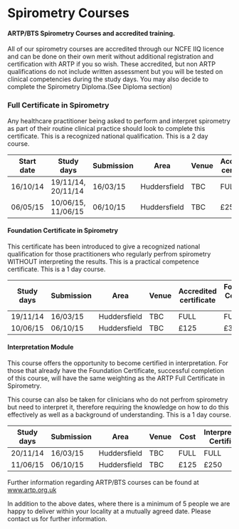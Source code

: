 # Spirometry Courses

#### ARTP/BTS Spirometry Courses and accredited training.

All of our spirometry courses are accredited through our NCFE IIQ licence and can be done on their own merit without additional registration and certification with ARTP if you so wish. These accredited, but non ARTP qualifications do not include written assessment but you will be tested on clinical competencies during the study days. You may also decide to complete the Spirometry Diploma.(See Diploma section)



### Full Certificate in Spirometry

Any healthcare practitioner being asked to perform and interpret spirometry as part of their routine clinical practice should look to complete this certificate. This is a recognized national qualification. This is a 2 day course. 


| Start date | Study days         | Submission | Area          | Venue |Accredited certificate | ARTP  | ARTP + Diploma|                   
| -----------|--------------------|------------|---------------|-------|-----------------------|--------|--------------- |
| 16/10/14   | 19/11/14, 20/11/14 | 16/03/15   | Huddersfield  | TBC   | FULL                  |FULL    | FULL           |
| 06/05/15   | 10/06/15, 11/06/15 | 06/10/15   | Huddersfield  | TBC   | £250                  |£550    | £675           |

#### Foundation Certificate in Spirometry

This certificate has been introduced to give a recognized national qualification for those practitioners who regularly perfrom spirometry WITHOUT interpreting the results. This is a practical competence certificate. This is a 1 day course.


| Study days        | Submission | Area          | Venue | Accredited certificate| Foundation Certificate ARTP     |
|-------------------|------------|---------------|-------|-----------------------|---------------------------------|
| 19/11/14          | 16/03/15   | Huddersfield  | TBC   | FULL                  |FULL                             |
| 10/06/15          | 06/10/15   | Huddersfield  | TBC   | £125                  |£350                             | 


#### Interpretation Module

This course offers the opportunity to become certified in interpretation. For those that already have the Foundation Certificate, successful completion of this course, will have the same weighting as the ARTP Full Certificate in Spirometry.

This course can also be taken for clinicians who do not perfrom spirometry but need to interpret it, therefore requiring the knowledge on how to do this effectively as well as a background of understanding. This is a 1 day course.


| Study days        | Submission | Area          | Venue | Cost | Interpretation Certificate      |
|-------------------|------------|---------------|-------|------|---------------------------------|
| 20/11/14          | 16/03/15   | Huddersfield  | TBC   | FULL |FULL                             |
| 11/06/15          | 06/10/15   | Huddersfield  | TBC   | £125 |£250                             | 

Further information regarding ARTP/BTS courses can be found at www.artp.org.uk

In addition to the above dates, where there is a minimum of 5 people we are happy to deliver within your locality at a mutually agreed date. Please contact us for further information.
